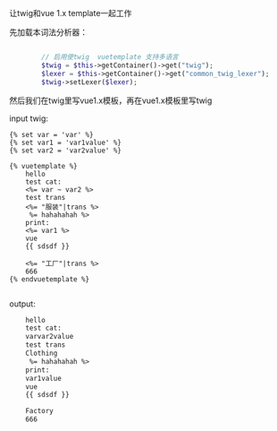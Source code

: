 
让twig和vue 1.x template一起工作


先加载本词法分析器：
```php

        // 启用使twig  vuetemplate 支持多语言
        $twig = $this->getContainer()->get("twig");
        $lexer = $this->getContainer()->get("common_twig_lexer");
        $twig->setLexer($lexer);

```

然后我们在twig里写vue1.x模板，再在vue1.x模板里写twig

input twig:
```
{% set var = 'var' %}
{% set var1 = 'var1value' %}
{% set var2 = 'var2value' %}

{% vuetemplate %}
    hello
    test cat:
    <%= var ~ var2 %>
    test trans
    <%= "服装"|trans %>
     %= hahahahah %>
    print:
    <%= var1 %>
    vue
    {{ sdsdf }}

    <%= "工厂"|trans %>
    666
{% endvuetemplate %}


```

output:
```html
    hello
    test cat:
    varvar2value
    test trans
    Clothing
     %= hahahahah %>
    print:
    var1value
    vue
    {{ sdsdf }}

    Factory
    666
```






